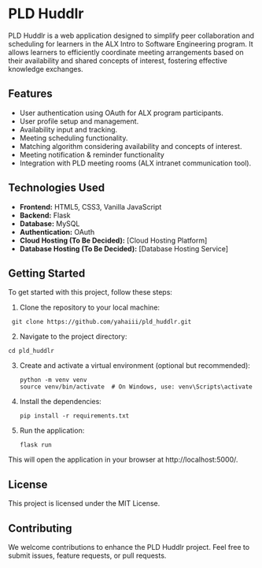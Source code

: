 # PLD Huddlr

PLD Huddlr is a web application designed to simplify peer collaboration and scheduling for learners in the ALX Intro to Software Engineering program. It allows learners to efficiently coordinate meeting arrangements based on their availability and shared concepts of interest, fostering effective knowledge exchanges.

## Features

- User authentication using OAuth for ALX program participants.
- User profile setup and management.
- Availability input and tracking.
- Meeting scheduling functionality.
- Matching algorithm considering availability and concepts of interest.
- Meeting notification & reminder functionality
- Integration with PLD meeting rooms (ALX intranet communication tool).

## Technologies Used

- **Frontend:** HTML5, CSS3, Vanilla JavaScript
- **Backend:** Flask
- **Database:** MySQL
- **Authentication:** OAuth
- **Cloud Hosting (To Be Decided):** [Cloud Hosting Platform]
- **Database Hosting (To Be Decided):** [Database Hosting Service]

## Getting Started

To get started with this project, follow these steps:

1. Clone the repository to your local machine:
  ```
   git clone https://github.com/yahaiii/pld_huddlr.git
   ```
2.  Navigate to the project directory:
```
cd pld_huddlr
```

3.  Create and activate a virtual environment (optional but recommended):
    ```
    python -m venv venv
    source venv/bin/activate  # On Windows, use: venv\Scripts\activate
    ```

4.  Install the dependencies:
    ```
    pip install -r requirements.txt
    ```

3.  Run the application:
    ```
    flask run
    ```
This will open the application in your browser at http://localhost:5000/.


## License
This project is licensed under the MIT License.


## Contributing

We welcome contributions to enhance the PLD Huddlr project. Feel free to submit issues, feature requests, or pull requests.